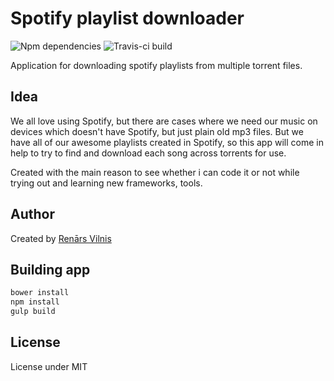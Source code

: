 # Spotify playlist downloader
![Npm dependencies](https://david-dm.org/renarsvilnis/spotify-playlist-download.svg)
![Travis-ci build](https://travis-ci.org/renarsvilnis/spotify-playlist-download.svg)


Application for downloading spotify playlists from multiple torrent files.

## Idea
We all love using Spotify, but there are cases where we need our music on devices which doesn't have Spotify, but just plain old mp3 files. But we have all of our awesome playlists created in Spotify, so this app will come in help to try to find and download each song across torrents for use.

Created with the main reason to see whether i can code it or not while trying out and learning new frameworks, tools.

## Author
Created by [Renārs Vilnis](https://twitter.com/RenarsVilnis)

## Building app
```bash
bower install
npm install
gulp build
```

## License
License under MIT

